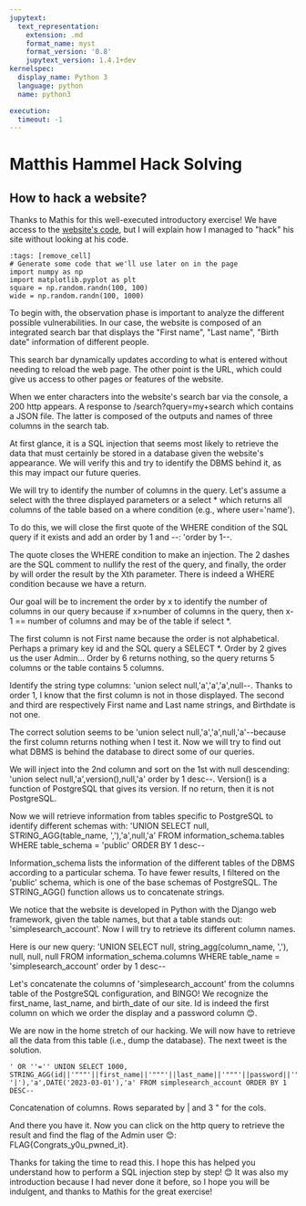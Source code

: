 ```yaml
---
jupytext:
  text_representation:
    extension: .md
    format_name: myst
    format_version: '0.8'
    jupytext_version: 1.4.1+dev
kernelspec:
  display_name: Python 3
  language: python
  name: python3

execution:
  timeout: -1
---
```

# Matthis Hammel Hack Solving

## How to hack a website?

Thanks to Mathis for this well-executed introductory exercise! We have access to the [website's code](https://app.coderpad.io/sandbox?question_id=247174?utm_campaign=23-Q2-Social-Twitter-TOFU-All-Global-MathisHammel&utm_source=Twitter&utm_medium=social&use_question_button), but I will explain how I managed to "hack" his site without looking at his code.

```{code-cell} ipython3
:tags: [remove_cell]
# Generate some code that we'll use later on in the page
import numpy as np
import matplotlib.pyplot as plt
square = np.random.randn(100, 100)
wide = np.random.randn(100, 1000)
```

To begin with, the observation phase is important to analyze the different possible vulnerabilities. In our case, the website is composed of an integrated search bar that displays the "First name", "Last name", "Birth date" information of different people.

This search bar dynamically updates according to what is entered without needing to reload the web page. The other point is the URL, which could give us access to other pages or features of the website.

When we enter characters into the website's search bar via the console, a 200 http appears. A response to /search?query=my+search which contains a JSON file. The latter is composed of the outputs and names of three columns in the search tab.

At first glance, it is a SQL injection that seems most likely to retrieve the data that must certainly be stored in a database given the website's appearance. We will verify this and try to identify the DBMS behind it, as this may impact our future queries.

We will try to identify the number of columns in the query. Let's assume a select with the three displayed parameters or a select * which returns all columns of the table based on a where condition (e.g., where user='name').

To do this, we will close the first quote of the WHERE condition of the SQL query if it exists and add an order by 1 and --: 'order by 1--.

The quote closes the WHERE condition to make an injection. The 2 dashes are the SQL comment to nullify the rest of the query, and finally, the order by will order the result by the Xth parameter. There is indeed a WHERE condition because we have a return.

Our goal will be to increment the order by x to identify the number of columns in our query because if x>number of columns in the query, then x-1 == number of columns and may be of the table if select *.

The first column is not First name because the order is not alphabetical. Perhaps a primary key id and the SQL query a SELECT *. Order by 2 gives us the user Admin... Order by 6 returns nothing, so the query returns 5 columns or the table contains 5 columns.

Identify the string type columns: 'union select null,'a','a','a',null--. Thanks to order 1, I know that the first column is not in those displayed. The second and third are respectively First name and Last name strings, and Birthdate is not one.

The correct solution seems to be 'union select null,'a','a',null,'a'--because the first column returns nothing when I test it. Now we will try to find out what DBMS is behind the database to direct some of our queries.

We will inject into the 2nd column and sort on the 1st with null descending: 'union select null,'a',version(),null,'a' order by 1 desc--. Version() is a function of PostgreSQL that gives its version. If no return, then it is not PostgreSQL.

Now we will retrieve information from tables specific to PostgreSQL to identify different schemas with: 'UNION SELECT null, STRING_AGG(table_name, ','),'a',null,'a' FROM information_schema.tables WHERE table_schema = 'public' ORDER BY 1 desc--

Information_schema lists the information of the different tables of the DBMS according to a particular schema. To have fewer results, I filtered on the 'public' schema, which is one of the base schemas of PostgreSQL. The STRING_AGG() function allows us to concatenate strings.

We notice that the website is developed in Python with the Django web framework, given the table names, but that a table stands out: 'simplesearch_account'. Now I will try to retrieve its different column names.

Here is our new query: 'UNION SELECT null, string_agg(column_name, ','), null, null, null FROM information_schema.columns WHERE table_name = 'simplesearch_account' order by 1 desc--

Let's concatenate the columns of 'simplesearch_account' from the columns table of the PostgreSQL configuration, and BINGO! We recognize the first_name, last_name, and birth_date of our site. Id is indeed the first column on which we order the display and a password column 😊.

We are now in the home stretch of our hacking. We will now have to retrieve all the data from this table (i.e., dump the database). The next tweet is the solution.

```{code-cell}
' OR ''='' UNION SELECT 1000, STRING_AGG(id||'"""'||first_name||'"""'||last_name||'"""'||password||'"""'||birth_date, '|'),'a',DATE('2023-03-01'),'a' FROM simplesearch_account ORDER BY 1 DESC-- 
```

Concatenation of columns. Rows separated by | and 3 " for the cols.

And there you have it. Now you can click on the http query to retrieve the result and find the flag of the Admin user 😊: FLAG{Congrats_y0u_pwned_it}.

Thanks for taking the time to read this. I hope this has helped you understand how to perform a SQL injection step by step! 😊 It was also my introduction because I had never done it before, so I hope you will be indulgent, and thanks to Mathis for the great exercise!